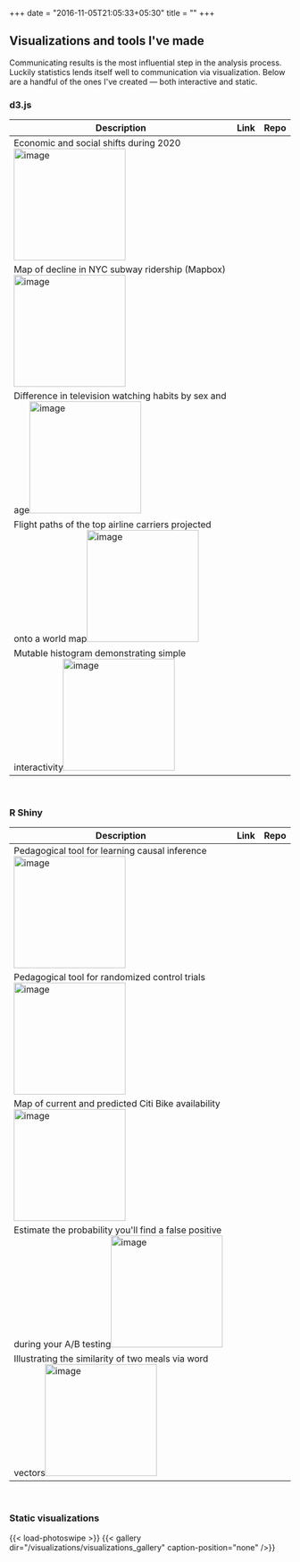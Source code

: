 +++
date = "2016-11-05T21:05:33+05:30"
title = ""
+++
## Visualizations and tools I've made

Communicating results is the most influential step in the analysis process. Luckily statistics lends itself well to communication via visualization. Below are a handful of the ones I've created — both interactive and static.

### d3.js
<table class="table table-hover table-responsive" style="margin-left: auto; margin-right: auto;">
<thead>
  <tr>
    <th class="tg-fymr">Description</th>
    <th class="tg-6ic8">Link </th>
    <th class="tg-6ic8">Repo</th>
  </tr>
</thead>
<tbody>
  <tr>
    <td class="tg-0pky">
      <div class="hover_img">
           <a>Economic and social shifts during 2020<span><img src="/visualizations/previews/covid.png" alt="image" height="200"/></span></a>
      </div>
    </td>
    <td class="tg-dvpl"><a href="https://www.marlo.works/posts/covid-impact/"><i class="fa fa-link"</i></td>
    <td class="tg-dvpl"><a href="https://github.com/joemarlo/NYC-data/tree/master/Analyses/COVID-impact"><i class="fa fa-link"</i></td>
  </tr>
  <tr>
    <td class="tg-0pky">
      <div class="hover_img">
           <a>Map of decline in NYC subway ridership (Mapbox)<span><img src="/visualizations/previews/NYC_map.png" alt="image" height="200"/></span></a>
      </div>
    </td>
    <td class="tg-dvpl"><a href="https://www.marlo.works/posts/covid-nyc-ridership/"><i class="fa fa-link"</i></td>
    <td class="tg-dvpl"><a href="https://github.com/joemarlo/d3/tree/master/covid-nyc-ridership"><i class="fa fa-link"</i></td>
  </tr>
  <tr>
    <td class="tg-0pky">
      <div class="hover_img">
           <a>Difference in television watching habits by sex and age<span><img src="/visualizations/previews/ATUS.png" alt="image" height="200"/></span></a>
      </div>
    </td>
    <td class="tg-dvpl"><a href="https://www.marlo.works/posts/atus/"><i class="fa fa-link"</i></td>
    <td class="tg-dvpl"><a href="https://github.com/joemarlo/d3/tree/master/ATUS"><i class="fa fa-link"</i></td>
  </tr>
  <tr>
    <td class="tg-0pky">
      <div class="hover_img">
           <a>Flight paths of the top airline carriers projected onto a world map<span><img src="/visualizations/previews/airline.png" alt="image" height="200"/></span></a>
      </div>
    </td>
    <td class="tg-dvpl"><a href="https://www.marlo.works/d3/NYU_d3_course/Project/"><i class="fa fa-link"</i></td>
    <td class="tg-dvpl"><a href="https://github.com/joemarlo/d3/tree/master/NYU_d3_course/Project"><i class="fa fa-link"</i></td>
  </tr>
  <tr>
    <td class="tg-0pky">
      <div class="hover_img">
           <a>Mutable histogram demonstrating simple interactivity<span><img src="/visualizations/previews/basic_interactivity.png" alt="image" height="200"/></span></a>
      </div>
    </td>
    <td class="tg-dvpl"><a href="https://www.marlo.works/d3/basic_interactivity/"><i class="fa fa-link"</i></td>
    <td class="tg-dvpl"><a href="https://github.com/joemarlo/d3/tree/master/basic_interactivity"><i class="fa fa-link"</i></td>
  </tr>
</tbody>
</table>

<br>

### R Shiny
<table class="table table-hover table-responsive" style="margin-left: auto; margin-right: auto;">
<thead>
  <tr>
    <th class="tg-fymr">Description</th>
    <th class="tg-6ic8">Link </th>
    <th class="tg-6ic8">Repo</th>
  </tr>
</thead>
<tbody>
  <tr>
    <td class="tg-0pky">
      <div class="hover_img">
           <a>Pedagogical tool for learning causal inference<span><img src="/visualizations/previews/causal_tool.png" alt="image" height="200"/></span></a>
      </div>
    </td>
    <td class="tg-dvpl"><a href="https://jmarlo.shinyapps.io/causal-tool/"><i class="fa fa-link"</i></td>
    <td class="tg-dvpl"><a href="https://github.com/joemarlo/causal-tool"><i class="fa fa-link"</i></td>
  </tr>
  <tr>
    <td class="tg-0pky">
      <div class="hover_img">
           <a>Pedagogical tool for randomized control trials<span><img src="/visualizations/previews/DS4SI_tool.png" alt="image" height="200" /></span></a>
      </div>
    </td>
    <td class="tg-dvpl"><a href="https://apsta.shinyapps.io/DS4SI/"><i class="fa fa-link"</i></td>
    <td class="tg-dvpl"><a href="https://github.com/joemarlo/DS4SI-tool"><i class="fa fa-link"</i></td>
  </tr>
  <tr>
    <td class="tg-0pky">
      <div class="hover_img">
           <a>Map of current and predicted Citi Bike availability<span><img src="/visualizations/previews/Citi_Bike.png" alt="image" height="200" /></span></a>
      </div>
    </td>
    <td class="tg-dvpl"><a href="https://www.marlo.works/posts/citi-bike-availability/"><i class="fa fa-link"</i></td>
    <td class="tg-dvpl"><a href="https://github.com/joemarlo/citi-bike-availability"><i class="fa fa-link"</i></td>
  </tr>
  <tr>
    <td class="tg-0pky">
      <div class="hover_img">
           <a>Estimate the probability you'll find a false positive during your A/B testing<span><img src="/visualizations/previews/AB_tool.png" alt="image" height="200" /></span></a>
      </div>
    </td>
    <td class="tg-dvpl"><a href="https://jmarlo.shinyapps.io/A-B-tool/"><i class="fa fa-link"</i></td>
    <td class="tg-dvpl"><a href="https://github.com/joemarlo/A-B-Testing/tree/master/A-B-tool"><i class="fa fa-link"</i></td>
  </tr>
  <tr>
    <td class="tg-0pky">
      <div class="hover_img">
           <a>Illustrating the similarity of two meals via word vectors<span><img src="/visualizations/previews/last_meals.png" alt="image" height="200" /></span></a>
      </div>
    </td>
    <td class="tg-dvpl"><a href="https://jmarlo.shinyapps.io/Last-meals-cosine/"><i class="fa fa-link"</i></td>
    <td class="tg-dvpl"><a href="https://github.com/joemarlo/Last-meals/tree/master/Last-meals-cosine"><i class="fa fa-link"</i></td>
  </tr>
</tbody>
</table>

<br>

### Static visualizations

{{< load-photoswipe >}}
{{< gallery dir="/visualizations/visualizations_gallery" caption-position="none" />}}

<br>



<!--
### Recognition

- [PRIISM research group best visualization](https://steinhardt.nyu.edu/priism/decline-subway-ridership-pre-and-post-covid)
-->

<!-- Load custom CSS -->
<link rel="stylesheet" type="text/css" href="/visualizations/visualizations.css">
<link rel="stylesheet" href="https://cdnjs.cloudflare.com/ajax/libs/font-awesome/4.7.0/css/font-awesome.min.css">
